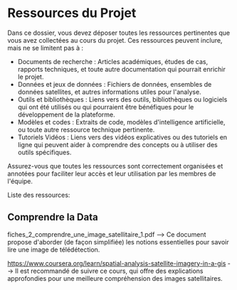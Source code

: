 # Ressources du Projet

Dans ce dossier, vous devez déposer toutes les ressources pertinentes que vous avez collectées au cours du projet. Ces ressources peuvent inclure, mais ne se limitent pas à :

- Documents de recherche : Articles académiques, études de cas, rapports techniques, et toute autre documentation qui pourrait enrichir le projet.
- Données et jeux de données : Fichiers de données, ensembles de données satellites, et autres informations utiles pour l'analyse.
- Outils et bibliothèques : Liens vers des outils, bibliothèques ou logiciels qui ont été utilisés ou qui pourraient être bénéfiques pour le développement de la plateforme.
- Modèles et codes : Extraits de code, modèles d'intelligence artificielle, ou toute autre ressource technique pertinente.
- Tutoriels Vidéos : Liens vers des vidéos explicatives ou des tutoriels en ligne qui peuvent aider à comprendre des concepts ou à utiliser des outils spécifiques.

Assurez-vous que toutes les ressources sont correctement organisées et annotées pour faciliter leur accès et leur utilisation par les membres de l'équipe.

Liste des ressources: 

## Comprendre la Data
fiches_2_comprendre_une_image_satellitaire_1.pdf -->  Ce document propose d'aborder (de façon simplifiée) les notions essentielles pour savoir lire une image de télédétection. 

https://www.coursera.org/learn/spatial-analysis-satellite-imagery-in-a-gis --> Il est recommandé de suivre ce cours, qui offre des explications approfondies pour une meilleure compréhension des images satellitaires.
